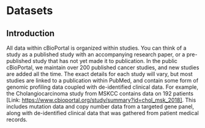 # Datasets
 
## Introduction

All data within cBioPortal is organized within studies.  You can think of a study as a published study with an accompanying research paper, or a pre-published study that has not yet made it to publication.  In the public cBioPortal, we maintain over 200 published cancer studies, and new studies are added all the time. The exact details for each study will vary, but most studies are linked to a publication within PubMed, and contain some form of genomic profiling data coupled with de-identified clinical data. For example, the Cholangiocarcinoma study from MSKCC contains data on 192 patients [Link: https://www.cbioportal.org/study/summary?id=chol_msk_2018]. This includes mutation data and copy number data from a targeted gene panel, along with de-identified clinical data that was gathered from patient medical records.

